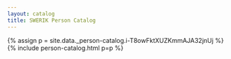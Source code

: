 ```yaml
---
layout: catalog
title: SWERIK Person Catalog
---
```

{% assign p = site.data._person-catalog.i-T8owFktXUZKmmAJA32jnUj %}
{% include person-catalog.html p=p %}

